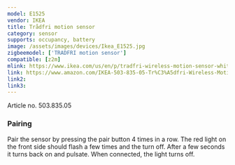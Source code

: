 ```yaml
---
model: E1525
vendor: IKEA
title: Trådfri motion sensor
category: sensor
supports: occupancy, battery
image: /assets/images/devices/Ikea_E1525.jpg
zigbeemodel: ['TRADFRI motion sensor']
compatible: [z2m]
mlink: https://www.ikea.com/us/en/p/tradfri-wireless-motion-sensor-white-50383505/
link: https://www.amazon.com/IKEA-503-835-05-Tr%C3%A5dfri-Wireless-Motion/dp/B07KM1Z11T
link2: 
link3: 
---
```

Article no. 503.835.05

### Pairing
Pair the sensor by pressing the pair button 4 times in a row.
The red light on the front side should flash a few times and the turn off.
After a few seconds it turns back on and pulsate. When connected, the light turns off. 
